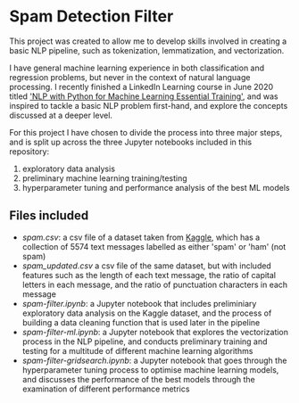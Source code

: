 # Spam Detection Filter

This project was created to allow me to develop skills involved in creating a basic NLP pipeline, such as tokenization, lemmatization, and vectorization.

I have general machine learning experience in both classification and regression problems, but never in the context of natural language processing. I recently finished a LinkedIn Learning course in June 2020 titled ['NLP with Python for Machine Learning Essential Training'](https://www.linkedin.com/learning/nlp-with-python-for-machine-learning-essential-training/), and was inspired to tackle a basic NLP problem first-hand, and explore the concepts discussed at a deeper level.

For this project I have chosen to divide the process into three major steps, and is split up across the three Jupyter notebooks included in this repository:
1. exploratory data analysis
2. preliminary machine learning training/testing
3. hyperparameter tuning and performance analysis of the best ML models

## Files included
- *spam.csv*: a csv file of a dataset taken from [Kaggle](https://www.kaggle.com/uciml/sms-spam-collection-dataset), which has a collection of 5574 text messages labelled as either 'spam' or 'ham' (not spam)
- *spam_updated.csv* a csv file of the same dataset, but with included features such as the length of each text message, the ratio of capital letters in each message, and the ratio of punctuation characters in each message
- *spam-filter.ipynb*: a Jupyter notebook that includes preliminiary exploratory data analysis on the Kaggle dataset, and the process of building a data cleaning function that is used later in the pipeline
- *spam-filter-ml.ipynb*: a Jupyter notebook that explores the vectorization process in the NLP pipeline, and conducts preliminary training and testing for a multitude of different machine learning algorithms
- *spam-filter-gridsearch.ipynb*: a Jupyter notebook that goes through the hyperparameter tuning process to optimise machine learning models, and discusses the performance of the best models through the examination of different performance metrics